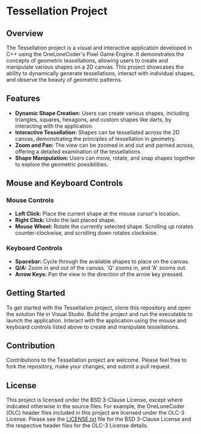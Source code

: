 # Tessellation Project

## Overview

The Tessellation project is a visual and interactive application developed in C++ using the OneLoneCoder's Pixel Game Engine. It demonstrates the concepts of geometric tessellations, allowing users to create and manipulate various shapes on a 2D canvas. This project showcases the ability to dynamically generate tessellations, interact with individual shapes, and observe the beauty of geometric patterns.

## Features

- **Dynamic Shape Creation:** Users can create various shapes, including triangles, squares, hexagons, and custom shapes like darts, by interacting with the application.
- **Interactive Tessellation:** Shapes can be tessellated across the 2D canvas, demonstrating the principles of tessellation in geometry.
- **Zoom and Pan:** The view can be zoomed in and out and panned across, offering a detailed examination of the tessellations.
- **Shape Manipulation:** Users can move, rotate, and snap shapes together to explore the geometric possibilities.

## Mouse and Keyboard Controls

### Mouse Controls

- **Left Click:** Place the current shape at the mouse cursor's location.
- **Right Click:** Undo the last placed shape.
- **Mouse Wheel:** Rotate the currently selected shape. Scrolling up rotates counter-clockwise, and scrolling down rotates clockwise.

### Keyboard Controls

- **Spacebar:** Cycle through the available shapes to place on the canvas.
- **Q/A:** Zoom in and out of the canvas. 'Q' zooms in, and 'A' zooms out.
- **Arrow Keys:** Pan the view in the direction of the arrow key pressed.

## Getting Started

To get started with the Tessellation project, clone this repository and open the solution file in Visual Studio. Build the project and run the executable to launch the application. Interact with the application using the mouse and keyboard controls listed above to create and manipulate tessellations.

## Contribution

Contributions to the Tessellation project are welcome. Please feel free to fork the repository, make your changes, and submit a pull request.

## License

This project is licensed under the BSD 3-Clause License, except where indicated otherwise in the source files. 
For example, the OneLoneCoder (OLC) header files included in this project are licensed under the OLC-3 License. 
Please see the [LICENSE.txt](https://github.com/bblodget/Tessellation/blob/main/LICENSE.txt) file for the BSD 3-Clause License 
and the respective header files for the OLC-3 License details.

